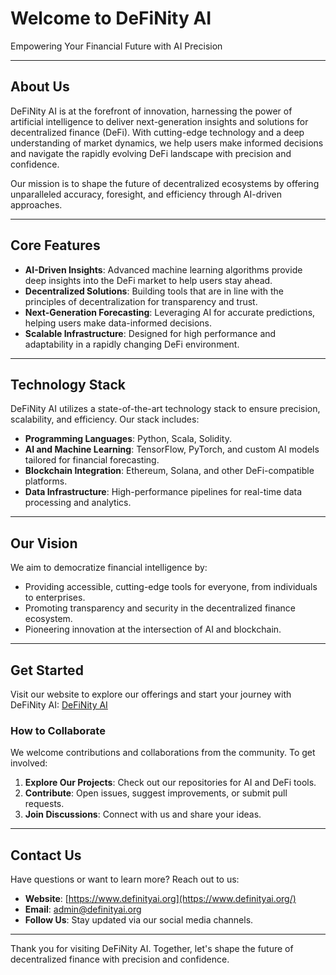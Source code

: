 # Welcome to DeFiNity AI

Empowering Your Financial Future with AI Precision

---

## About Us
DeFiNity AI is at the forefront of innovation, harnessing the power of artificial intelligence to deliver next-generation insights and solutions for decentralized finance (DeFi). With cutting-edge technology and a deep understanding of market dynamics, we help users make informed decisions and navigate the rapidly evolving DeFi landscape with precision and confidence.

Our mission is to shape the future of decentralized ecosystems by offering unparalleled accuracy, foresight, and efficiency through AI-driven approaches.

---

## Core Features

- **AI-Driven Insights**: Advanced machine learning algorithms provide deep insights into the DeFi market to help users stay ahead.
- **Decentralized Solutions**: Building tools that are in line with the principles of decentralization for transparency and trust.
- **Next-Generation Forecasting**: Leveraging AI for accurate predictions, helping users make data-informed decisions.
- **Scalable Infrastructure**: Designed for high performance and adaptability in a rapidly changing DeFi environment.

---

## Technology Stack

DeFiNity AI utilizes a state-of-the-art technology stack to ensure precision, scalability, and efficiency. Our stack includes:

- **Programming Languages**: Python, Scala, Solidity.
- **AI and Machine Learning**: TensorFlow, PyTorch, and custom AI models tailored for financial forecasting.
- **Blockchain Integration**: Ethereum, Solana, and other DeFi-compatible platforms.
- **Data Infrastructure**: High-performance pipelines for real-time data processing and analytics.

---

## Our Vision
We aim to democratize financial intelligence by:
- Providing accessible, cutting-edge tools for everyone, from individuals to enterprises.
- Promoting transparency and security in the decentralized finance ecosystem.
- Pioneering innovation at the intersection of AI and blockchain.

---

## Get Started

Visit our website to explore our offerings and start your journey with DeFiNity AI: [DeFiNity AI](https://www.definityai.org/)

### How to Collaborate
We welcome contributions and collaborations from the community. To get involved:
1. **Explore Our Projects**: Check out our repositories for AI and DeFi tools.
2. **Contribute**: Open issues, suggest improvements, or submit pull requests.
3. **Join Discussions**: Connect with us and share your ideas.

---

## Contact Us

Have questions or want to learn more? Reach out to us:
- **Website**: [https://www.definityai.org](https://www.definityai.org/)
- **Email**: admin@definityai.org
- **Follow Us**: Stay updated via our social media channels.

---

Thank you for visiting DeFiNity AI. Together, let's shape the future of decentralized finance with precision and confidence.

